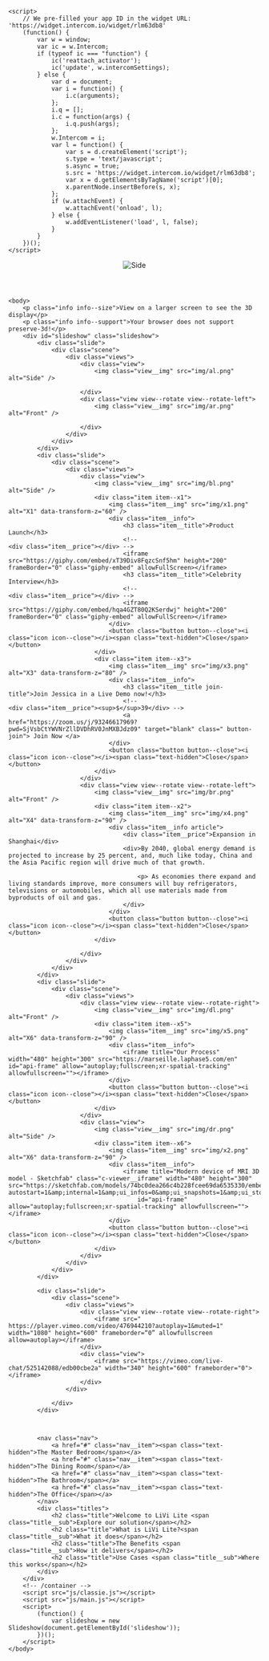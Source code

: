 <!DOCTYPE html>
<html lang="en" class="no-js">

<head>
    <meta charset="UTF-8" />
    <meta http-equiv="X-UA-Compatible" content="IE=edge">
    <meta name="viewport" content="width=device-width, initial-scale=1">
    <title>LiVi Lite Prototpye</title>
    <meta name="description" content="An experimental interactive room slideshow based on the prototype concept by Bilal Mechairia's Dribbble shot 'Spaces'" />
    <meta name="keywords" content="room, slideshow, 3d, perspective, animation, css, javascript, web development" />
    <meta name="author" content="Codrops" />
    <link rel="shortcut icon" href="favicon.ico">
    <link rel="stylesheet" type="text/css" href="css/normalize.css" />
    <link rel="stylesheet" type="text/css" href="fonts/icomoon/icomoon.css" />
    <link rel="stylesheet" type="text/css" href="css/demo.css" />
    <link rel="stylesheet" type="text/css" href="css/component.css" />
    <link rel="stylesheet" type="text/css" href="css/animations.css" />
    <script src="js/modernizr-custom.js"></script>
    <script>
        window.intercomSettings = {
            app_id: "rlm63db8"
        };
    </script>

    <script>
        // We pre-filled your app ID in the widget URL: 'https://widget.intercom.io/widget/rlm63db8'
        (function() {
            var w = window;
            var ic = w.Intercom;
            if (typeof ic === "function") {
                ic('reattach_activator');
                ic('update', w.intercomSettings);
            } else {
                var d = document;
                var i = function() {
                    i.c(arguments);
                };
                i.q = [];
                i.c = function(args) {
                    i.q.push(args);
                };
                w.Intercom = i;
                var l = function() {
                    var s = d.createElement('script');
                    s.type = 'text/javascript';
                    s.async = true;
                    s.src = 'https://widget.intercom.io/widget/rlm63db8';
                    var x = d.getElementsByTagName('script')[0];
                    x.parentNode.insertBefore(s, x);
                };
                if (w.attachEvent) {
                    w.attachEvent('onload', l);
                } else {
                    w.addEventListener('load', l, false);
                }
            }
        })();
    </script>
</head>

<body>
    <header class="codrops-header">
        <img class="logo" src="img/Logo.png" alt="Side" />
    </header>

    <body>
        <p class="info info--size">View on a larger screen to see the 3D display</p>
        <p class="info info--support">Your browser does not support preserve-3d!</p>
        <div id="slideshow" class="slideshow">
            <div class="slide">
                <div class="scene">
                    <div class="views">
                        <div class="view">
                            <img class="view__img" src="img/al.png" alt="Side" />

                        </div>
                        <div class="view view--rotate view--rotate-left">
                            <img class="view__img" src="img/ar.png" alt="Front" />

                        </div>
                    </div>
                </div>
            </div>
            <div class="slide">
                <div class="scene">
                    <div class="views">
                        <div class="view">
                            <img class="view__img" src="img/bl.png" alt="Side" />
                            <div class="item item--x1">
                                <img class="item__img" src="img/x1.png" alt="X1" data-transform-z="60" />
                                <div class="item__info">
                                    <h3 class="item__title">Product Launch</h3>
                                    <!--                                 <div class="item__price"></div> -->
                                    <iframe src="https://giphy.com/embed/xT39Div8FqzcSnf5hm" height="200" frameBorder="0" class="giphy-embed" allowFullScreen></iframe>
                                    <h3 class="item__title">Celebrity Interview</h3>
                                    <!--                                 <div class="item__price"></div> -->
                                    <iframe src="https://giphy.com/embed/hqa4GZT80Q2KSerdwj" height="200" frameBorder="0" class="giphy-embed" allowFullScreen></iframe>
                                </div>
                                <button class="button button--close"><i class="icon icon--close"></i><span class="text-hidden">Close</span></button>
                            </div>
                            <div class="item item--x3">
                                <img class="item__img" src="img/x3.png" alt="X3" data-transform-z="80" />
                                <div class="item__info">
                                    <h3 class="item__title join-title">Join Jessica in a Live Demo now!</h3>
                                    <!--                                 <div class="item__price"><sup>$</sup>39</div> -->
                                    <a href="https://zoom.us/j/93246617969?pwd=SjVsbCtYWVNrZllDVDhRV0JnMXBJdz09" target="blank" class=" button-join"> Join Now </a>
                                </div>
                                <button class="button button--close"><i class="icon icon--close"></i><span class="text-hidden">Close</span></button>
                            </div>
                        </div>
                        <div class="view view--rotate view--rotate-left">
                            <img class="view__img" src="img/br.png" alt="Front" />
                            <div class="item item--x2">
                                <img class="item__img" src="img/x4.png" alt="X4" data-transform-z="90" />
                                <div class="item__info article">
                                    <div class="item__price">Expansion in Shanghai</div>
                                    <div>By 2040, global energy demand is projected to increase by 25 percent, and, much like today, China and the Asia Pacific region will drive much of that growth.

                                        <p> As economies there expand and living standards improve, more consumers will buy refrigerators, televisions or automobiles, which all use materials made from byproducts of oil and gas.
                                    </div>
                                </div>
                                <button class="button button--close"><i class="icon icon--close"></i><span class="text-hidden">Close</span></button>
                            </div>

                        </div>
                    </div>
                </div>
            </div>
            <div class="slide">
                <div class="scene">
                    <div class="views">
                        <div class="view view--rotate view--rotate-right">
                            <img class="view__img" src="img/dl.png" alt="Front" />
                            <div class="item item--x5">
                                <img class="item__img" src="img/x5.png" alt="X6" data-transform-z="90" />
                                <div class="item__info">
                                    <iframe title="Our Process" width="480" height="300" src="https://marseille.laphase5.com/en" id="api-frame" allow="autoplay;fullscreen;xr-spatial-tracking" allowfullscreen=""></iframe>
                                </div>
                                <button class="button button--close"><i class="icon icon--close"></i><span class="text-hidden">Close</span></button>
                            </div>
                        </div>
                        <div class="view">
                            <img class="view__img" src="img/dr.png" alt="Side" />
                            <div class="item item--x6">
                                <img class="item__img" src="img/x2.png" alt="X6" data-transform-z="90" />
                                <div class="item__info">
                                    <iframe title="Modern device of MRI 3D model - Sketchfab" class="c-viewer__iframe" width="480" height="300" src="https://sketchfab.com/models/74bc0dea266c4b228fcee69da6535330/embed?autostart=1&amp;internal=1&amp;ui_infos=0&amp;ui_snapshots=1&amp;ui_stop=0&amp;ui_watermark=0"
                                        id="api-frame" allow="autoplay;fullscreen;xr-spatial-tracking" allowfullscreen=""></iframe>
                                </div>
                                <button class="button button--close"><i class="icon icon--close"></i><span class="text-hidden">Close</span></button>
                            </div>
                        </div>
                    </div>
                </div>
            </div>

            <div class="slide">
                <div class="scene">
                    <div class="views">
                        <div class="view view--rotate view--rotate-right">
                            <iframe src=" https://player.vimeo.com/video/476944210?autoplay=1&muted=1" width="1080" height="600" frameborder=“0” allowfullscreen allow=autoplay></iframe>
                        </div>
                        <div class="view">
                            <iframe src="https://vimeo.com/live-chat/525142088/edb00cbe2a" width="340" height="600" frameborder="0"></iframe>
                        </div>
                    </div>

                </div>
            </div>



            <nav class="nav">
                <a href="#" class="nav__item"><span class="text-hidden">The Master Bedroom</span></a>
                <a href="#" class="nav__item"><span class="text-hidden">The Dining Room</span></a>
                <a href="#" class="nav__item"><span class="text-hidden">The Bathroom</span></a>
                <a href="#" class="nav__item"><span class="text-hidden">The Office</span></a>
            </nav>
            <div class="titles">
                <h2 class="title">Welcome to LiVi Lite <span class="title__sub">Explore our solution</span></h2>
                <h2 class="title">What is LiVi Lite?<span class="title__sub">What it does</span></h2>
                <h2 class="title">The Benefits <span class="title__sub">How it delivers</span></h2>
                <h2 class="title">Use Cases <span class="title__sub">Where this works</span></h2>
            </div>
        </div>
        <!-- /container -->
        <script src="js/classie.js"></script>
        <script src="js/main.js"></script>
        <script>
            (function() {
                var slideshow = new Slideshow(document.getElementById('slideshow'));
            })();
        </script>
    </body>

</html>